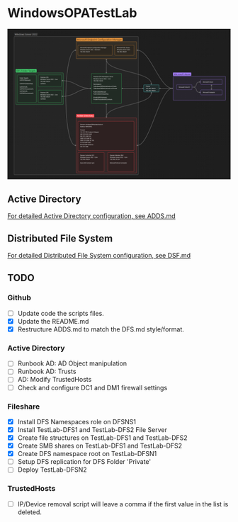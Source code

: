 # WindowsOPATestLab

![Testlab HLD](Docs/HLD.png)

## Active Directory
[For detailed Active Directory configuration, see ADDS.md](ADDS.md)


## Distributed File System
[For detailed Distributed File System configuration, see DSF.md](DFS.md)

## TODO
### Github
- [ ] Update code the scripts files.
- [x] Update the README.md
- [x] Restructure ADDS.md to match the DFS.md style/format.

### Active Directory
- [ ] Runbook AD: AD Object manipulation
- [ ] Runbook AD: Trusts
- [ ] AD: Modify TrustedHosts
- [ ] Check and configure DC1 and DM1 firewall settings

### Fileshare
- [x] Install DFS Namespaces role on DFSNS1
- [x] Install TestLab-DFS1 and TestLab-DFS2 File Server
- [x] Create file structures on TestLab-DFS1 and TestLab-DFS2
- [x] Create SMB shares on TestLab-DFS1 and TestLab-DFS2
- [x] Create DFS namespace root on TestLab-DFSN1
- [ ] Setup DFS replication for DFS Folder 'Private'
- [ ] Deploy TestLab-DFSN2

### TrustedHosts
- [ ] IP/Device removal script will leave a comma if the first value in the list is deleted.
